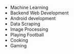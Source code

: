 - Machine Learning
- Backend Web Development
- Android development
- Data Scraping
- Image Processing
- Playing Football
- Cooking
- Gaming